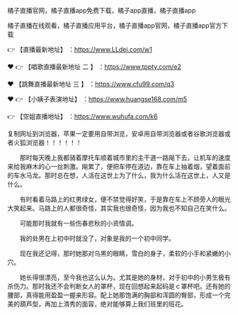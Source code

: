 橘子直播官网，橘子直播app免费下载，橘子app直播，橘子直播app

橘子直播在线观看，橘子直播应用平台，橘子直播app官网，橘子直播app官方下载

👉 【直播最新地址】 ：https://www.LLdei.com/w1

❤️ 👉 【唱歌直播最新地址 二 】 ：https://www.tppty.com/e2

❤️ 【跳舞直播最新地址  三 】 ：https://www.cfu99.com/q3

❤️ 👉 【小姨子表演地址】 ：https://www.huangse168.com/m5

 👉 【空姐直播地址】 ：https://www.wuhufa.com/k6

复制网址到浏览器，苹果一定要用自带浏览，安卓用自带浏览器或者谷歌浏览器或者火狐浏览器！！！！！！

　　那时每天晚上我都骑着摩托车顺着城市里的主干道一路飚下去，让机车的速度来给我麻木的心一丝刺激。飚累了，便把车停在道边，靠在车上抽着烟，望着面前的车水马龙。那时总在想，人活在这世上为了什么，我为什么活在这世上，人又是什么。　

　　有时看着马路上的红男绿女，便不禁觉得好笑，于是靠在车上不顾旁人的眼光大笑起来。马路上的人都很奇怪，其实我也很奇怪，因为我也不知自己在笑什么。　

　　可能那时我就有一些伤春悲秋的小资情调。　

　　我的处男在上初中时就没了，对象是我的一个初中同学。　

　　现在我还记得，那时她那对乌黑的眼睛，雪白的身子，柔软的小手和紧嫩的小穴。　

　　她长得很漂亮，至今我也这么认为。尤其是她的身材，对于初中的小男生极有杀伤力。那时我还不会判断女人的罩杯，现在回想起来起码是ｃ罩杯吧。还有她的腰部，真得能用盈盈一握来形容。配上她那饱满的胸部和浑圆的臀部，形成一个完美的葫芦型，再加上清秀的面容，绝对能够算上我们班里的班花。　
